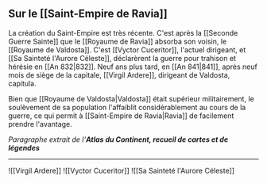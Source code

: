 ## **Sur le [[Saint-Empire de Ravia]]**

La création du Saint-Empire est très récente. C'est après la [[Seconde Guerre Sainte]] que le [[Royaume de Ravia]] absorba son voisin, le [[Royaume de Valdosta]].
C'est [[Vyctor Cuceritor]], l'actuel dirigeant, et [[Sa Sainteté l'Aurore Céleste]], déclarèrent la guerre pour trahison et hérésie en [[An 832|832]].
Neuf ans plus tard, en [[An 841|841]], après neuf mois de siège de la capitale, [[Virgil Ardere]], dirigeant de Valdosta, capitula.

Bien que [[Royaume de Valdosta|Valdosta]] était supérieur militairement, le soulèvement de sa population l'affaiblit considérablement au cours de la guerre, ce qui permit à [[Saint-Empire de Ravia|Ravia]] de facilement prendre l'avantage.

*Paragraphe extrait de l'__Atlas du Continent, recueil de cartes et de légendes__*

***

![[Virgil Ardere]]
![[Vyctor Cuceritor]]
![[Sa Sainteté l'Aurore Céleste]]